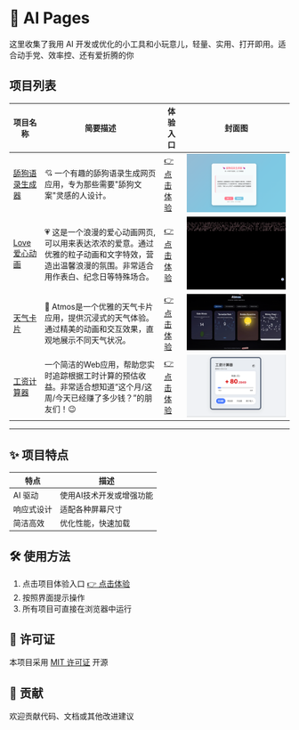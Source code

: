# 🚀 AI Pages

这里收集了我用 AI 开发或优化的小工具和小玩意儿，轻量、实用、打开即用。适合动手党、效率控、还有爱折腾的你


## 项目列表

| 项目名称           | 简要描述                           | 体验入口                      | 封面图                                   |
|--------------------|------------------------------------|-------------------------------|------------------------------------------|
| [舔狗语录生成器](./dog/README.md)      | 💘 一个有趣的舔狗语录生成网页应用，专为那些需要"舔狗文案"灵感的人设计。        | [👉 点击体验](https://quint11.github.io/ai-pages/dog/index.html)   | ![cover](./dog/cover.png)        |
| [Love 爱心动画](./love/README.md)      | 💗 这是一个浪漫的爱心动画网页, 可以用来表达浓浓的爱意。通过优雅的粒子动画和文字特效，营造出温馨浪漫的氛围。非常适合用作表白、纪念日等特殊场合。       | [👉 点击体验](https://quint11.github.io/ai-pages/love/index.html)   | ![cover](./love/cover.gif)        |
| [天气卡片](./atmos/README.md)      | 🌈 Atmos是一个优雅的天气卡片应用，提供沉浸式的天气体验。通过精美的动画和交互效果，直观地展示不同天气状况。       | [👉 点击体验](https://quint11.github.io/ai-pages/atmos/index.html)   | ![cover](./atmos/cover.gif)        |
| [工资计算器](./working-clock/README.md)      | 一个简洁的Web应用，帮助您实时追踪根据工时计算的预估收益。非常适合想知道“这个月/这周/今天已经赚了多少钱？”的朋友们！😉       | [👉 点击体验](https://quint11.github.io/ai-pages/working-clock/index.html)   | ![cover](./working-clock/cover.png)        |

---

## ✨ 项目特点

| 特点 | 描述 |
|------|------|
| AI 驱动 | 使用AI技术开发或增强功能 |
| 响应式设计 | 适配各种屏幕尺寸 |
| 简洁高效 | 优化性能，快速加载 |

## 🛠️ 使用方法
1. 点击项目体验入口 [👉 点击体验](https://quint11.github.io/ai-pages)
2. 按照界面提示操作
3. 所有项目可直接在浏览器中运行

## 📜 许可证
本项目采用 [MIT 许可证](./LICENSE) 开源

## 🤝 贡献
欢迎贡献代码、文档或其他改进建议
